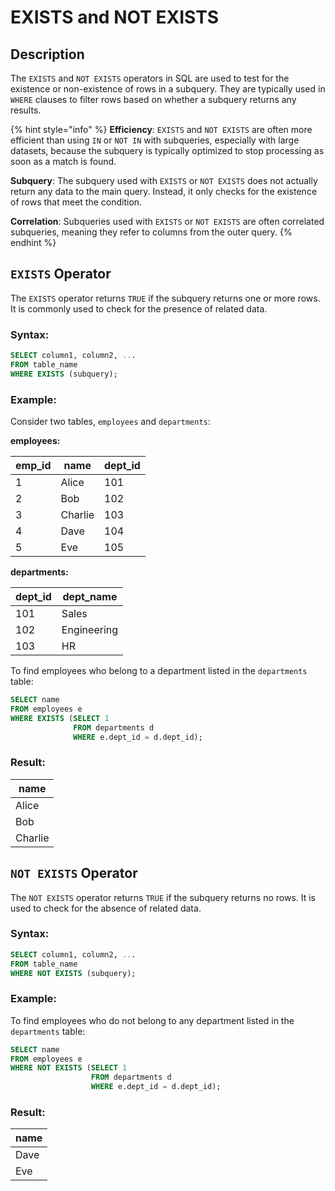 # EXISTS and NOT EXISTS

## Description

The `EXISTS` and `NOT EXISTS` operators in SQL are used to test for the existence or non-existence of rows in a subquery. They are typically used in `WHERE` clauses to filter rows based on whether a subquery returns any results.

{% hint style="info" %}
**Efficiency**: `EXISTS` and `NOT EXISTS` are often more efficient than using `IN` or `NOT IN` with subqueries, especially with large datasets, because the subquery is typically optimized to stop processing as soon as a match is found.

**Subquery**: The subquery used with `EXISTS` or `NOT EXISTS` does not actually return any data to the main query. Instead, it only checks for the existence of rows that meet the condition.

**Correlation**: Subqueries used with `EXISTS` or `NOT EXISTS` are often correlated subqueries, meaning they refer to columns from the outer query.
{% endhint %}

## `EXISTS` Operator

The `EXISTS` operator returns `TRUE` if the subquery returns one or more rows. It is commonly used to check for the presence of related data.

### **Syntax:**

```sql
SELECT column1, column2, ...
FROM table_name
WHERE EXISTS (subquery);
```

### **Example:**

Consider two tables, `employees` and `departments`:

**employees:**

| emp\_id | name    | dept\_id |
| ------- | ------- | -------- |
| 1       | Alice   | 101      |
| 2       | Bob     | 102      |
| 3       | Charlie | 103      |
| 4       | Dave    | 104      |
| 5       | Eve     | 105      |

**departments:**

| dept\_id | dept\_name  |
| -------- | ----------- |
| 101      | Sales       |
| 102      | Engineering |
| 103      | HR          |

To find employees who belong to a department listed in the `departments` table:

```sql
SELECT name
FROM employees e
WHERE EXISTS (SELECT 1
              FROM departments d
              WHERE e.dept_id = d.dept_id);
```

### Result:

| name    |
| ------- |
| Alice   |
| Bob     |
| Charlie |

## `NOT EXISTS` Operator

The `NOT EXISTS` operator returns `TRUE` if the subquery returns no rows. It is used to check for the absence of related data.

### **Syntax:**

```sql
SELECT column1, column2, ...
FROM table_name
WHERE NOT EXISTS (subquery);
```

### **Example:**

To find employees who do not belong to any department listed in the `departments` table:

```sql
SELECT name
FROM employees e
WHERE NOT EXISTS (SELECT 1
                  FROM departments d
                  WHERE e.dept_id = d.dept_id);
```

### Result:

| name |
| ---- |
| Dave |
| Eve  |

